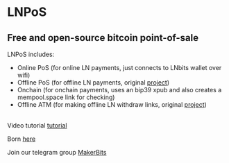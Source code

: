 <h1>
LNPoS
</h1>

## Free and open-source bitcoin point-of-sale

LNPoS includes:

- Online PoS (for online LN payments, just connects to LNbits wallet over wifi)
- Offline PoS (for offline LN payments, original <a href="https://github.com/lnbits/lnpos">project</a>)
- Onchain (for onchain payments, uses an bip39 xpub and also creates a mempool.space link for checking)
- Offline ATM (for making offline LN withdraw links, original <a href="https://github.com/lnbits/fossa">project</a>)
  <br></br>

Video tutorial <a href="https://www.youtube.com/watch?v=IhwCEDwGg2E">tutorial</a>

Born <a href="https://twitter.com/arcbtc/status/1484942260013838336">here</a>

Join our telegram group <a href="https://t.me/makerbits">MakerBits</a>
